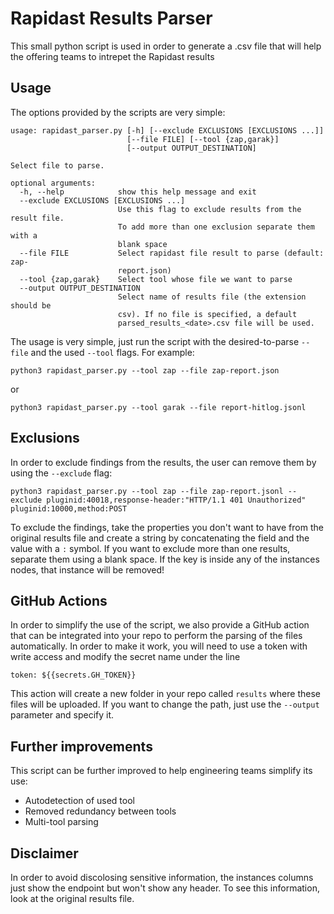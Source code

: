 # Rapidast Results Parser

This small python script is used in order to generate a .csv file that will help the offering teams to intrepet the Rapidast results

## Usage

The options provided by the scripts are very simple:

```
usage: rapidast_parser.py [-h] [--exclude EXCLUSIONS [EXCLUSIONS ...]]
                          [--file FILE] [--tool {zap,garak}]
                          [--output OUTPUT_DESTINATION]

Select file to parse.

optional arguments:
  -h, --help            show this help message and exit
  --exclude EXCLUSIONS [EXCLUSIONS ...]
                        Use this flag to exclude results from the result file.
                        To add more than one exclusion separate them with a
                        blank space
  --file FILE           Select rapidast file result to parse (default: zap-
                        report.json)
  --tool {zap,garak}    Select tool whose file we want to parse
  --output OUTPUT_DESTINATION
                        Select name of results file (the extension should be
                        csv). If no file is specified, a default
                        parsed_results_<date>.csv file will be used.
```

The usage is very simple, just run the script with the desired-to-parse `--file` and the used `--tool` flags. For example:


```
python3 rapidast_parser.py --tool zap --file zap-report.json
```

or

```
python3 rapidast_parser.py --tool garak --file report-hitlog.jsonl
```

## Exclusions

In order to exclude findings from the results, the user can remove them by using the `--exclude` flag:
```
python3 rapidast_parser.py --tool zap --file zap-report.jsonl --exclude pluginid:40018,response-header:"HTTP/1.1 401 Unauthorized" pluginid:10000,method:POST
```
To exclude the findings, take the properties you don't want to have from the original results file and create a string by concatenating the field and the value with a `:` symbol. If you want to exclude more than one results, separate them using a blank space.
If the key is inside any of the instances nodes, that instance will be removed!

## GitHub Actions

In order to simplify the use of the script, we also provide a GitHub action that can be integrated into your repo to perform the parsing of the files automatically.
In order to make it work, you will need to use a token with write access and modify the secret name under the line

```
token: ${{secrets.GH_TOKEN}}
```

This action will create a new folder in your repo called `results` where these files will be uploaded. If you want to change the path, just use the `--output` parameter and specify it.

## Further improvements

This script can be further improved to help engineering teams simplify its use:

- Autodetection of used tool
- Removed redundancy between tools
- Multi-tool parsing

## Disclaimer

In order to avoid discolosing sensitive information, the instances columns just show the endpoint but won't show any header. To see this information, look at the original results file.


